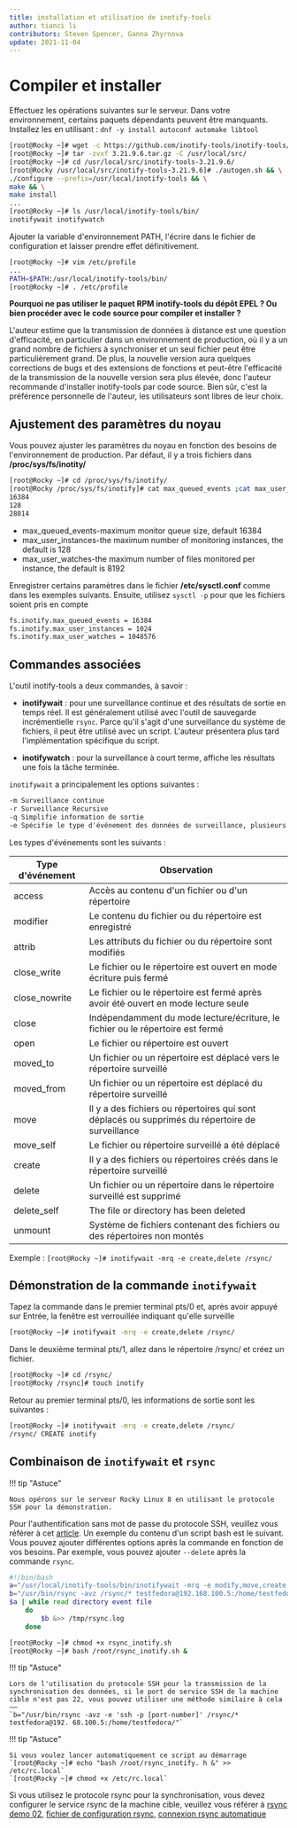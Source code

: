 ```yaml
---
title: installation et utilisation de inotify-tools
author: tianci li
contributors: Steven Spencer, Ganna Zhyrnova
update: 2021-11-04
---
```


# Compiler et installer

Effectuez les opérations suivantes sur le serveur. Dans votre environnement, certains paquets dépendants peuvent être manquants. Installez les en utilisant : `dnf -y install autoconf automake libtool`

```bash
[root@Rocky ~]# wget -c https://github.com/inotify-tools/inotify-tools/archive/refs/tags/3.21.9.6.tar.gz
[root@Rocky ~]# tar -zvxf 3.21.9.6.tar.gz -C /usr/local/src/
[root@Rocky ~]# cd /usr/local/src/inotify-tools-3.21.9.6/
[root@Rocky /usr/local/src/inotify-tools-3.21.9.6]# ./autogen.sh && \
./configure --prefix=/usr/local/inotify-tools && \
make && \
make install
...
[root@Rocky ~]# ls /usr/local/inotify-tools/bin/
inotifywait inotifywatch
```

Ajouter la variable d'environnement PATH, l'écrire dans le fichier de configuration et laisser prendre effet définitivement.

```bash
[root@Rocky ~]# vim /etc/profile
...
PATH=$PATH:/usr/local/inotify-tools/bin/
[root@Rocky ~]# . /etc/profile
```

**Pourquoi ne pas utiliser le paquet RPM inotify-tools du dépôt EPEL ? Ou bien procéder avec le code source pour compiler et installer ?**

L'auteur estime que la transmission de données à distance est une question d'efficacité, en particulier dans un environnement de production, où il y a un grand nombre de fichiers à synchroniser et un seul fichier peut être particulièrement grand. De plus, la nouvelle version aura quelques corrections de bugs et des extensions de fonctions et peut-être l'efficacité de la transmission de la nouvelle version sera plus élevée, donc l'auteur recommande d'installer inotify-tools par code source. Bien sûr, c'est la préférence personnelle de l'auteur, les utilisateurs sont libres de leur choix.

## Ajustement des paramètres du noyau

Vous pouvez ajuster les paramètres du noyau en fonction des besoins de l'environnement de production. Par défaut, il y a trois fichiers dans **/proc/sys/fs/inotity/**

```bash
[root@Rocky ~]# cd /proc/sys/fs/inotify/
[root@Rocky /proc/sys/fs/inotify]# cat max_queued_events ;cat max_user_instances ;cat max_user_watches
16384
128
28014
```

* max_queued_events-maximum monitor queue size, default 16384
* max_user_instances-the maximum number of monitoring instances, the default is 128
* max_user_watches-the maximum number of files monitored per instance, the default is 8192

Enregistrer certains paramètres dans le fichier **/etc/sysctl.conf** comme dans les exemples suivants. Ensuite, utilisez `sysctl -p` pour que les fichiers soient pris en compte

```txt
fs.inotify.max_queued_events = 16384
fs.inotify.max_user_instances = 1024
fs.inotify.max_user_watches = 1048576
```

## Commandes associées

L'outil inotify-tools a deux commandes, à savoir :

* **inotifywait** : pour une surveillance continue et des résultats de sortie en temps réel. Il est généralement utilisé avec l'outil de sauvegarde incrémentielle `rsync`. Parce qu'il s'agit d'une surveillance du système de fichiers, il peut être utilisé avec un script. L'auteur présentera plus tard l'implémentation spécifique du script.

* **inotifywatch** : pour la surveillance à court terme, affiche les résultats une fois la tâche terminée.

`inotifywait` a principalement les options suivantes :

```txt
-m Surveillance continue
-r Surveillance Recursive
-q Simplifie information de sortie
-e Spécifie le type d'événement des données de surveillance, plusieurs types d'événements sont séparés par des virgules
```

Les types d'événements sont les suivants :

| Type d'événement | Observation                                                                                     |
| ---------------- | ----------------------------------------------------------------------------------------------- |
| access           | Accès au contenu d'un fichier ou d'un répertoire                                                |
| modifier         | Le contenu du fichier ou du répertoire est enregistré                                           |
| attrib           | Les attributs du fichier ou du répertoire sont modifiés                                         |
| close_write      | Le fichier ou le répertoire est ouvert en mode écriture puis fermé                              |
| close_nowrite    | Le fichier ou le répertoire est fermé après avoir été ouvert en mode lecture seule              |
| close            | Indépendamment du mode lecture/écriture, le fichier ou le répertoire est fermé                  |
| open             | Le fichier ou répertoire est ouvert                                                             |
| moved_to         | Un fichier ou un répertoire est déplacé vers le répertoire surveillé                            |
| moved_from       | Un fichier ou un répertoire est déplacé du répertoire surveillé                                 |
| move             | Il y a des fichiers ou répertoires qui sont déplacés ou supprimés du répertoire de surveillance |
| move_self        | Le fichier ou répertoire surveillé a été déplacé                                                |
| create           | Il y a des fichiers ou répertoires créés dans le répertoire surveillé                           |
| delete           | Un fichier ou un répertoire dans le répertoire surveillé est supprimé                           |
| delete_self      | The file or directory has been deleted                                                          |
| unmount          | Système de fichiers contenant des fichiers ou des répertoires non montés                        |

Exemple : `[root@Rocky ~]# inotifywait -mrq -e create,delete /rsync/`

## Démonstration de la commande `inotifywait`

Tapez la commande dans le premier terminal pts/0 et, après avoir appuyé sur Entrée, la fenêtre est verrouillée indiquant qu'elle surveille

```bash
[root@Rocky ~]# inotifywait -mrq -e create,delete /rsync/

```

Dans le deuxième terminal pts/1, allez dans le répertoire /rsync/ et créez un fichier.

```bash
[root@Rocky ~]# cd /rsync/
[root@Rocky /rsync]# touch inotify
```

Retour au premier terminal pts/0, les informations de sortie sont les suivantes :

```bash
[root@Rocky ~]# inotifywait -mrq -e create,delete /rsync/
/rsync/ CREATE inotify
```

## Combinaison de  `inotifywait` et `rsync`

!!! tip "Astuce"

    Nous opérons sur le serveur Rocky Linux 8 en utilisant le protocole SSH pour la démonstration.

Pour l'authentification sans mot de passe du protocole SSH, veuillez vous référer à cet [article](05_rsync_authentication-free_login.md). Un exemple du contenu d'un script bash est le suivant. Vous pouvez ajouter différentes options après la commande en fonction de vos besoins. Par exemple, vous pouvez ajouter `--delete` après la commande `rsync`.

```bash
#!/bin/bash
a="/usr/local/inotify-tools/bin/inotifywait -mrq -e modify,move,create,delete /rsync/"
b="/usr/bin/rsync -avz /rsync/* testfedora@192.168.100.5:/home/testfedora/"
$a | while read directory event file
    do
        $b &>> /tmp/rsync.log
    done
```

```bash
[root@Rocky ~]# chmod +x rsync_inotify.sh
[root@Rocky ~]# bash /root/rsync_inotify.sh &
```

!!! tip "Astuce"

    Lors de l'utilisation du protocole SSH pour la transmission de la synchronisation des données, si le port de service SSH de la machine cible n'est pas 22, vous pouvez utiliser une méthode similaire à cela ——
    `b="/usr/bin/rsync -avz -e 'ssh -p [port-number]' /rsync/* testfedora@192. 68.100.5:/home/testfedora/"`

!!! tip "Astuce"

    Si vous voulez lancer automatiquement ce script au démarrage
    `[root@Rocky ~]# echo "bash /root/rsync_inotify. h &" >> /etc/rc.local`
    `[root@Rocky ~]# chmod +x /etc/rc.local`

Si vous utilisez le protocole rsync pour la synchronisation, vous devez configurer le service rsync de la machine cible, veuillez vous référer à [rsync demo 02](03_rsync_demo02.md), [fichier de configuration rsync](04_rsync_configure.md), [connexion rsync automatique](05_rsync_authentication-free_login.md)
